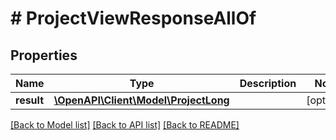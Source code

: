 # # ProjectViewResponseAllOf

## Properties

Name | Type | Description | Notes
------------ | ------------- | ------------- | -------------
**result** | [**\OpenAPI\Client\Model\ProjectLong**](ProjectLong.md) |  | [optional]

[[Back to Model list]](../../README.md#models) [[Back to API list]](../../README.md#endpoints) [[Back to README]](../../README.md)

